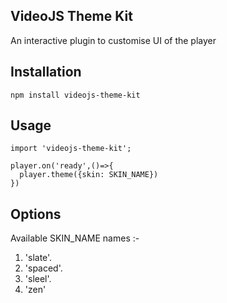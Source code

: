 ## VideoJS Theme Kit
An interactive plugin to customise UI of the player


## Installation  
`npm install videojs-theme-kit`

## Usage 
```
import 'videojs-theme-kit';

player.on('ready',()=>{
  player.theme({skin: SKIN_NAME})
})
```

## Options

Available SKIN_NAME names :-

1. 'slate'.
2. 'spaced'.
3. 'sleel'.
4. 'zen'
